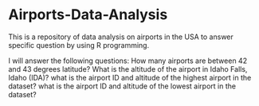 # Airports-Data-Analysis
This is a repository of data analysis on airports in the USA to answer specific question by using R programming.

I will answer the following questions:
How many airports are between 42 and 43 degrees latitude?
What is the altitude of the airport in Idaho Falls, Idaho (IDA)?
what is the airport ID and altitude of the highest airport in the dataset?
what is the airport ID and altitude of the lowest airport in the dataset?
